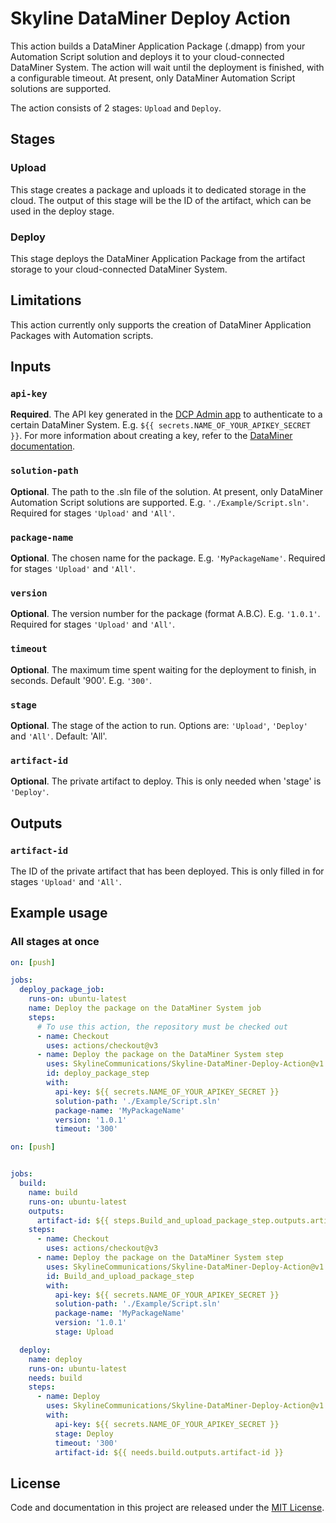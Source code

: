 # Skyline DataMiner Deploy Action

This action builds a DataMiner Application Package (.dmapp) from your Automation Script solution and deploys it to your cloud-connected DataMiner System. The action will wait until the deployment is finished, with a configurable timeout. At present, only DataMiner Automation Script solutions are supported.

The action consists of 2 stages: `Upload` and `Deploy`.

## Stages

### Upload

This stage creates a package and uploads it to dedicated storage in the cloud. The output of this stage will be the ID of the artifact, which can be used in the deploy stage.

### Deploy

This stage deploys the DataMiner Application Package from the artifact storage to your cloud-connected DataMiner System.

## Limitations

This action currently only supports the creation of DataMiner Application Packages with Automation scripts.

## Inputs

### `api-key`
**Required**. The API key generated in the [DCP Admin app](https://admin.dataminer.services) to authenticate to a certain DataMiner System. E.g. `${{ secrets.NAME_OF_YOUR_APIKEY_SECRET }}`. For more information about creating a key, refer to the [DataMiner documentation](https://docs.dataminer.services/user-guide/Cloud_Platform/CloudAdminApp/Managing_DCP_keys.html).

### `solution-path`

**Optional**. The path to the .sln file of the solution. At present, only DataMiner Automation Script solutions are supported. E.g. `'./Example/Script.sln'`. Required for stages `'Upload'` and `'All'`.

### `package-name`

**Optional**. The chosen name for the package. E.g. `'MyPackageName'`. Required for stages `'Upload'` and `'All'`.

### `version`

**Optional**.
The version number for the package (format A.B.C). E.g. `'1.0.1'`. Required for stages `'Upload'` and `'All'`.

### `timeout`

**Optional**. The maximum time spent waiting for the deployment to finish, in seconds. Default '900'. E.g. `'300'`.

### `stage`

**Optional**. The stage of the action to run. Options are: `'Upload'`, `'Deploy'` and `'All'`. Default: 'All'.

### `artifact-id`

**Optional**. The private artifact to deploy. This is only needed when 'stage' is `'Deploy'`.


## Outputs

### `artifact-id`

The ID of the private artifact that has been deployed. This is only filled in for stages `'Upload'` and `'All'`.

## Example usage

### All stages at once

```yaml
on: [push]

jobs:
  deploy_package_job:
    runs-on: ubuntu-latest
    name: Deploy the package on the DataMiner System job
    steps:
      # To use this action, the repository must be checked out 
      - name: Checkout	
        uses: actions/checkout@v3
      - name: Deploy the package on the DataMiner System step
        uses: SkylineCommunications/Skyline-DataMiner-Deploy-Action@v1
        id: deploy_package_step
        with:
          api-key: ${{ secrets.NAME_OF_YOUR_APIKEY_SECRET }}
          solution-path: './Example/Script.sln'
          package-name: 'MyPackageName'
          version: '1.0.1'
          timeout: '300'
```

```yaml
on: [push]


jobs:
  build:
    name: build
    runs-on: ubuntu-latest
    outputs:
      artifact-id: ${{ steps.Build_and_upload_package_step.outputs.artifact-id }}
    steps:
      - name: Checkout	
        uses: actions/checkout@v3
      - name: Deploy the package on the DataMiner System step
        uses: SkylineCommunications/Skyline-DataMiner-Deploy-Action@v1
        id: Build_and_upload_package_step
        with:
          api-key: ${{ secrets.NAME_OF_YOUR_APIKEY_SECRET }}
          solution-path: './Example/Script.sln'
          package-name: 'MyPackageName'
          version: '1.0.1'
          stage: Upload

  deploy:
    name: deploy
    runs-on: ubuntu-latest
    needs: build
    steps:
      - name: Deploy
        uses: SkylineCommunications/Skyline-DataMiner-Deploy-Action@v1
        with:
          api-key: ${{ secrets.NAME_OF_YOUR_APIKEY_SECRET }}
          stage: Deploy
          timeout: '300'
          artifact-id: ${{ needs.build.outputs.artifact-id }}
```    

## License

Code and documentation in this project are released under the [MIT License](https://github.com/SkylineCommunications/Skyline-DataMiner-Deploy-Action/blob/feature/preRelease/LICENSE.txt). 
